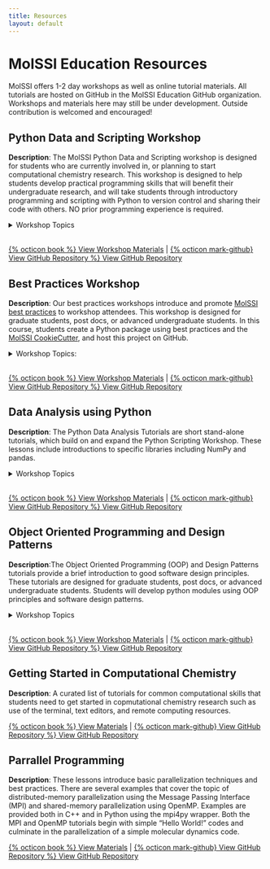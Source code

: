```yaml
---
title: Resources
layout: default
---
```


# MolSSI Education Resources

MolSSI offers 1-2 day workshops as well as online tutorial materials. All tutorials are hosted on GitHub in the MolSSI Education GitHub organization. Workshops and materials here may still be under development. Outside contribution is welcomed and encouraged!

## Python Data and Scripting Workshop
**Description**: The MolSSI Python Data and Scripting workshop is designed for students who are currently involved in, or planning to start computational chemistry research. This workshop is designed to help students develop practical programming skills that will benefit their undergraduate research, and will take students through introductory programming and scripting with Python to version control and sharing their code with others. NO prior programming experience is required.

<details>
    <summary>Workshop Topics</summary>
        <li> Basic Python syntax and control structures  
        <li> Reading and writing files  
        <li> File manipulation and parsing
        <li> Analyzing and graphing data
        <li> Writing functions
        <li> Creating command line programs from Python scripts
        <li> Basic testing using PyTest
        <li> Version control with git
        <li> Sharing code on GitHub

</details>
<br>

[{% octicon book %} View Workshop Materials](https://molssi-education.github.io/python_scripting_cms/) | 
[{% octicon mark-github} View GitHub Repository %} View GitHub Repository](https://github.com/MolSSI-Education/python_scripting_cms)


## Best Practices Workshop
**Description**: Our best practices workshops introduce and promote [MolSSI best practices](https://molssi.org/education/best-practices/) to workshop attendees. This workshop is designed for graduate students, post docs, or advanced undergraduate students. In this course, students create a Python package using best practices and the [MolSSI CookieCutter](https://github.com/MolSSI/cookiecutter-cms), and host this project on GitHub.

<details>
    <summary>Workshop Topics:</summary>
    <li> Conda and Python environments
    <li> Structuring a Python project using the MolSSI CookieCutter.
    <li> Version control using git
    <li> Python Coding Style
    <li> Online code repositories such as GitHub
    <li> GitHub collaboration
    <li> Unit testing and the PyTest testing framework
    <li> Code coverage
    <li> Continuous integration tools
    <li> Documentation for Python packages using Sphinx.
</details>
<br>

[{% octicon book %} View Workshop Materials](https://molssi-education.github.io/CMS-Python-DevOps/) | 
[{% octicon mark-github} View GitHub Repository %} View GitHub Repository](https://github.com/MolSSI-Education/CMS-Python-DevOps/)

## Data Analysis using Python
**Description**: The Python Data Analysis Tutorials are short stand-alone tutorials, which build on and expand the Python Scripting Workshop. These lessons include introductions to specific libraries including NumPy and pandas.

<details>
    <summary>Workshop Topics</summary>
    <li> Features of NumPy Arrays
    <li> Introduction to Data Analysis using Pandas
</details>
<br>

[{% octicon book %} View Workshop Materials](https://molssi-education.github.io/python-data-analysis/) | 
[{% octicon mark-github} View GitHub Repository %} View GitHub Repository](https://github.com/molssi-education/python-data-analysis)

## Object Oriented Programming and Design Patterns
**Description**:The Object Oriented Programming (OOP) and Design Patterns tutorials provide a brief introduction to good software design principles. These tutorials are designed for graduate students, post docs, or advanced undergraduate students. Students will develop python modules using OOP principles and software design patterns.

<details>
    <summary>Workshop Topics</summary>
    <li> Encapsulation
    <li> Data Abstraction
    <li> Inheritance
    <li> Polymorphism
    <li> Factory Design Pattern
    <li> Adapter Design Pattern
    <li> Facade Design Pattern
    <li> Observer Design Pattern
</details>
<br>

[{% octicon book %} View Workshop Materials](https://molssi-education.github.io/oop_and_design_patterns/index.html) | 
[{% octicon mark-github} View GitHub Repository %} View GitHub Repository](https://github.com/MolSSI-Education/oop_and_design_patterns)

## Getting Started in Computational Chemistry
**Description**: A curated list of tutorials for common computational skills that students need to get started in copmutational chemistry research such as use of the terminal, text editors, and remote computing resources.

[{% octicon book %} View Materials](https://molssi-education.github.io/getting-started-computational-chemistry/index.html) | 
[{% octicon mark-github} View GitHub Repository %} View GitHub Repository](https://github.com/MolSSI-Education/getting-started-computational-chemistry)


## Parrallel Programming
**Description**: These lessons introduce basic parallelization techniques and best practices.  There are several examples that cover the topic of distributed-memory parallelization using the Message Passing Interface (MPI) and shared-memory parallelization using OpenMP.  Examples are provided both in C++ and in Python using the mpi4py wrapper. Both the MPI and OpenMP tutorials begin with simple “Hello World!” codes and culminate in the parallelization of a simple molecular dynamics code.

[{% octicon book %} View Materials](https://molssi-education.github.io/parallel-programming/) | 
[{% octicon mark-github} View GitHub Repository %} View GitHub Repository](https://github.com/MolSSI-Education/parallel-programming)
